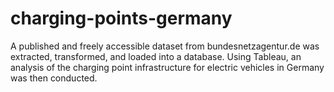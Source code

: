 # charging-points-germany
A published and freely accessible dataset from bundesnetzagentur.de was extracted, transformed, and loaded into a database. Using Tableau, an analysis of the charging point infrastructure for electric vehicles in Germany was then conducted.
